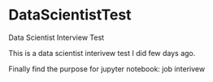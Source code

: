 # DataScientistTest
Data Scientist Interview Test

This is a data scientist interivew test I did few days ago.

Finally find the purpose for jupyter notebook: job interivew



